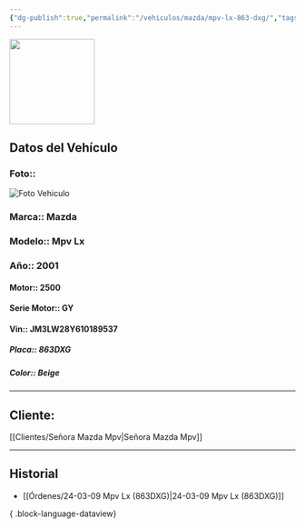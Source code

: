 ```yaml
---
{"dg-publish":true,"permalink":"/vehiculos/mazda/mpv-lx-863-dxg/","tags":["Mazda"]}
---
```


<img src="https://lh3.googleusercontent.com/d/137fl3TIZ0-PU8b-Pt0bsjclwHub_u78G" width="150">

## Datos del Vehículo 
### Foto:: 
<img src="https://lh3.googleusercontent.com/d/" Alt="Foto Vehiculo">

### Marca:: Mazda
### Modelo:: Mpv Lx
### Año:: 2001
#### Motor:: 2500
#### Serie Motor:: GY
#### Vin:: JM3LW28Y610189537
##### Placa:: 863DXG
##### Color:: Beige
---

## Cliente:

[[Clientes/Señora Mazda Mpv\|Señora Mazda Mpv]]

---

## Historial

- [[Órdenes/24-03-09 Mpv Lx (863DXG)\|24-03-09 Mpv Lx (863DXG)]]

{ .block-language-dataview} 